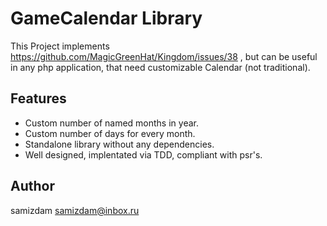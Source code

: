 # GameCalendar Library

This Project implements https://github.com/MagicGreenHat/Kingdom/issues/38 , but can be useful in any php application, that need customizable Calendar (not traditional).  

## Features
- Custom number of named months in year. 
- Custom number of days for every month.
- Standalone library without any dependencies. 
- Well designed, implentated via TDD, compliant with psr's. 

## Author

samizdam <samizdam@inbox.ru>